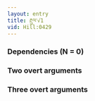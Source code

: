 ```yaml
---
layout: entry
title: རྔུལ་√1
vid: Hill:0429
---
```

### Dependencies (N = 0)


### Two overt arguments


### Three overt arguments
